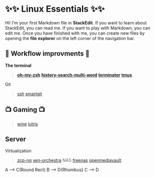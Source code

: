 # :sparkles::sparkles: Linux Essentials :sparkles::sparkles:

Hi! I'm your first Markdown file in **StackEdit**. If you want to learn about StackEdit, you can read me. If you want to play with Markdown, you can edit me. Once you have finished with me, you can create new files by opening the **file explorer** on the left corner of the navigation bar.



##  :office:  Workflow improvments  :office:
 **The terminal**
> **[oh-my-zsh](https://github.com/robbyrussell/oh-my-zsh)**
>  **[history-search-multi-word](https://github.com/zdharma/history-search-multi-word)**
> **[terminator](https://terminator-gtk3.readthedocs.io/en/latest/#)**
>  **[tmux](https://github.com/tmux/tmux)**

 Git

> [ssh](https://kbroman.org/github_tutorial/pages/first_time.html)
> [smartgit](https://www.syntevo.com/smartgit/)

## :tv: Gaming :tv:
>[wine](https://www.winehq.org/)
>[lutris](https://lutris.net/)


## Server
 Virtualization
> [zcp-ng](https://xcp-ng.com/)
>[xen-orchestra](https://xen-orchestra.com/#!/about)
 NAS
> [freenas](https://www.freenas.org/)
> [openmediavault](https://www.openmediavault.org/)


A --> C(Round Rect)
B --> D{Rhombus}
C --> D
```
